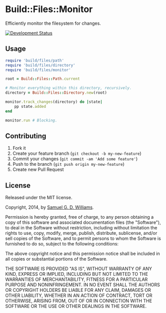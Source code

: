 # Build::Files::Monitor

Efficiently monitor the filesystem for changes.

[![Development Status](https://github.com/ioquatix/build-files-monitor/workflows/Development/badge.svg)](https://github.com/ioquatix/build-files-monitor/actions?workflow=Development)

## Usage

``` ruby
require 'build/files/path'
require 'build/files/directory'
require 'build/files/monitor'

root = Build::Files::Path.current

# Monitor everything within this directory, recursively.
directory = Build::Files::Directory.new(root)

monitor.track_changes(directory) do |state|
	pp state.added
end

monitor.run # Blocking.
```

## Contributing

1.  Fork it
2.  Create your feature branch (`git checkout -b my-new-feature`)
3.  Commit your changes (`git commit -am 'Add some feature'`)
4.  Push to the branch (`git push origin my-new-feature`)
5.  Create new Pull Request

## License

Released under the MIT license.

Copyright, 2014, by [Samuel G. D. Williams](https://www.codeotaku.com).

Permission is hereby granted, free of charge, to any person obtaining a copy
of this software and associated documentation files (the "Software"), to deal
in the Software without restriction, including without limitation the rights
to use, copy, modify, merge, publish, distribute, sublicense, and/or sell
copies of the Software, and to permit persons to whom the Software is
furnished to do so, subject to the following conditions:

The above copyright notice and this permission notice shall be included in
all copies or substantial portions of the Software.

THE SOFTWARE IS PROVIDED "AS IS", WITHOUT WARRANTY OF ANY KIND, EXPRESS OR
IMPLIED, INCLUDING BUT NOT LIMITED TO THE WARRANTIES OF MERCHANTABILITY,
FITNESS FOR A PARTICULAR PURPOSE AND NONINFRINGEMENT. IN NO EVENT SHALL THE
AUTHORS OR COPYRIGHT HOLDERS BE LIABLE FOR ANY CLAIM, DAMAGES OR OTHER
LIABILITY, WHETHER IN AN ACTION OF CONTRACT, TORT OR OTHERWISE, ARISING FROM,
OUT OF OR IN CONNECTION WITH THE SOFTWARE OR THE USE OR OTHER DEALINGS IN
THE SOFTWARE.
